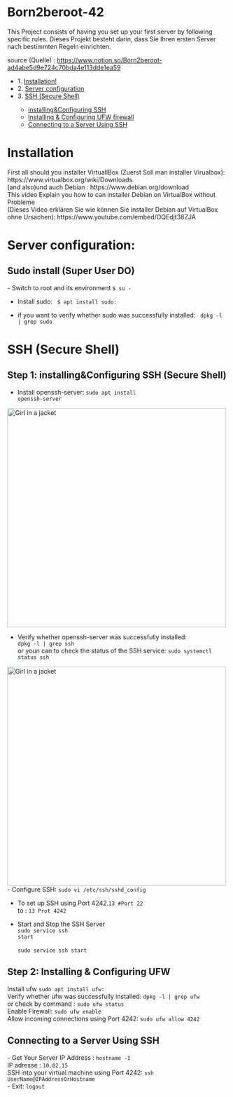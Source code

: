 # Born2beroot-42
This Project consists of having you set up your first server by following specific rules.
Dieses Projekt besteht darin, dass Sie Ihren ersten Server nach bestimmten Regeln einrichten.

source (Quelle) : https://www.notion.so/Born2beroot-ad4abe5d9e724c70bda4e113dde1ea59
<br>
<ul>
<li> 1. <a href="#tab1">Installation!</a></li>
<li> 2. <a href="#tab2">Server configuration</a> </li>
<li> 3. <a href="#tab3">SSH (Secure Shell)</a> </li>
      <ul>
        <li><a href="#install">installing&Configuring SSH</a></li>
        <li><a href="#config">Installing & Configuring UFW firewall</a></li>
        <li><a href="#con">Connecting to a Server Using SSH</a></li>
      </ul>
</ul>

<h1 id="tab1">Installation</h1>
First all should you installer VirtuallBox (Zuerst Soll man installer Virualbox): https://www.virtualbox.org/wiki/Downloads <br>
(and also)und auch Debian : https://www.debian.org/download <br>
This video Explain you how to can installer Debian on VirtualBox without Probleme <br>
(Dieses Video erklären Sie wie können Sie installer Debian auf VirtualBox ohne Ursachen): https://www.youtube.com/embed/OQEdjt38ZJA <br>

<h1 id="tab2">Server configuration:</h1>
<h2>Sudo install (Super User DO)</h2>
- Switch to root and its environment
<code>$ su -</code> <br>

- Install sudo: <code> $ apt install sudo: </code><br>

- if you want to verify whether sudo was successfully installed: <code> dpkg -l | grep sudo </code>

<h1 id="tab3">SSH (Secure Shell)</h1>
<h2 id="install"> Step 1: installing&Configuring SSH (Secure Shell)</h2>

- Install openssh-server: <code>sudo apt install openssh-server</code>
<img src="https://user-images.githubusercontent.com/80540449/203820571-73934c2e-bd14-4ac8-afdd-d79bdfd8391b.png" alt="Girl in a jacket" width="500">

- Verify whether openssh-server was successfully installed: <code> dpkg -l | grep ssh</code> <br>
or youn can to check the status of the SSH service: <code>sudo systemctl status ssh</code>
<img src="https://user-images.githubusercontent.com/80540449/203813058-d5d593b2-0540-4c52-b1d0-2ac77d1be9a6.png" alt="Girl in a jacket" width="500">
- Configure SSH: <code>sudo vi /etc/ssh/sshd_config</code> <br>

- To set up SSH using Port 4242.<code>13 #Port 22</code> <br>
to : <code>13 Prot 4242</code><br>

- Start and Stop the SSH Server<br>
<code>sudo service ssh start</code> <br> <br>
<code>sudo service ssh start</code><br>

<h2 id="config">Step 2: Installing & Configuring UFW</h2>
Install ufw <code>sudo apt install ufw: </code> <br>
Verify whether ufw was successfully installed: <code>dpkg -l | grep ufw</code> <br>
or check by command : <code>sudo ufw status</code> <br>
Enable Firewall: <code>sudo ufw enable</code> <br>
Allow incoming connections using Port 4242: <code>sudo ufw allow 4242</code>
<h2 id="con">Connecting to a Server Using SSH</h2>
- Get Your Server IP Address : <code>hostname -I</code> <br>
IP adresse : <code>10.02.15</code> <br>
SSH into your virtual machine using Port 4242: <code>ssh UserName@IPAddressOrHostname</code> <br>
- Exit: <code>logout</code>















